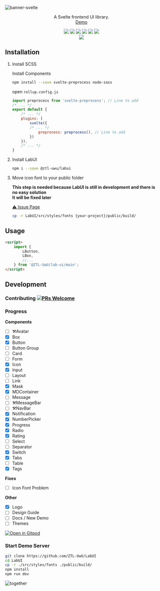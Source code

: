 ![banner-svelte](https://user-images.githubusercontent.com/49156174/186880741-483b026b-383f-4f4a-8d11-287a844562fc.png)


<p align="center">
    A Svelte frontend UI library.
    <br>
    <a href="https://ZTL-UwU.github.io/LabUI/">Demo</a>
</p>

<p align="center">
    <img src="https://img.shields.io/github/workflow/status/ZTL-UwU/LabUI/Build%20and%20Deploy?style=flat-square" />
    <img src="https://img.shields.io/github/languages/code-size/ZTL-UwU/LabUI?color=%2323a536&label=Code%20Size&logo=github&style=flat-square" />
    <img src="https://img.shields.io/github/license/ZTL-UwU/LabUI?color=%235bb2ec&label=License&style=flat-square" />
    <img src="https://img.shields.io/npm/v/@ZTL-UwU/lab-ui?color=%23f9b705&label=Version&style=flat-square" />
    <img src="https://img.shields.io/github/last-commit/ZTL-UwU/LabUI?color=%2357B558&label=Last%20Commit&style=flat-square" />
    <img src="https://wakatime.com/badge/github/ZTL-UwU/LabUI.svg?style=flat-square" />
    <br>
    <a href="https://www.npmjs.com/package/@ztl-uwu/labui">
        <img src="https://nodei.co/npm/@ztl-uwu/labui.png?mini=true" />
    </a>
</p>

## Installation

1. Install SCSS

    Install Components

    ```bash
    npm install --save svelte-preprocess node-sass
    ```

    open `rollup.config.js`

    ```javascript
    import preprocess from 'svelte-preprocess'; // Line to add
    /* ... */
    export default {
        /* ... */
        plugins: [
            svelte({
            /* ... */
                preprocess: preprocess(), // Line to add
            })
        }),
        /* ... */
    }
    ```

2. Install LabUI

    ```bash
    npm i --save @ztl-uwu/labui
    ```

3. Move icon font to your public folder

    **This step is needed because LabUI is still in development and there is no easy solution**  
    **It will be fixed later**

    [⚠️ Issue Page](https://github.com/ZTL-UwU/LabUI/issues/166)

    ```bash
    cp -r LabUI/src/styles/fonts {your-project}/public/build/
    ```

## Usage

```html
<script>
    import {
        LButton,
        LBox,
        //...
    } from '@ZTL-UwU/lab-ui/main';
</script>
```

## Development

### Contributing [![PRs Welcome](https://img.shields.io/badge/PRs-welcome-brightgreen.svg?style=flat-square)](http://makeapullrequest.com)

### Progress

**Components**
- [ ] ⚒️Avatar
- [x] Box
- [x] Button
- [ ] Button Group
- [ ] Card
- [ ] Form
- [x] Icon
- [x] Input
- [ ] Layout
- [ ] Link
- [x] Mask
- [x] MDContainer
- [ ] Message
- [ ] ⚒️MessageBar
- [ ] ⚒️NavBar
- [x] Notification
- [x] NumberPicker
- [x] Progress
- [x] Radio
- [x] Rating
- [ ] Select
- [ ] Separator
- [x] Switch
- [x] Tabs
- [ ] Table
- [x] Tags

**Fixes**
- [ ] Icon Font Problem

**Other**
- [x] Logo
- [ ] Design Guide
- [ ] Docs / New Demo
- [ ] Themes

[![Open in Gitpod](https://gitpod.io/button/open-in-gitpod.svg)](https://gitpod.io/#https://github.com/ZTL-UwU/LabUI)

### Start Demo Server

```bash
git clone https://github.com/ZTL-UwU/LabUI
cd LabUI
cp -r ./src/styles/fonts ./public/build/
npm install
npm run dev
```

![together](https://user-images.githubusercontent.com/49156174/185579786-0006d1d7-f5b5-4a0d-97a6-d6ab1054d1c9.png)
